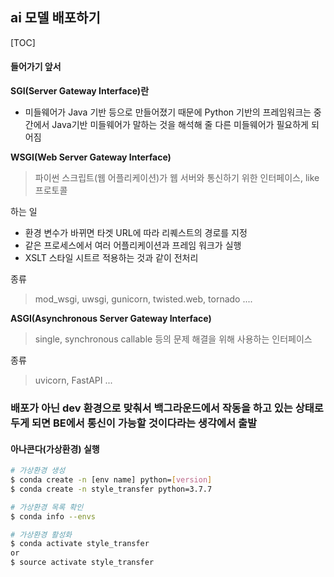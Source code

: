## ai 모델 배포하기

[TOC]

#### 들어가기 앞서

**SGI(Server Gateway Interface)란**

- 미들웨어가 Java 기반 등으로 만들어졌기 때문에 Python 기반의 프레임워크는 중간에서 Java기반 미들웨어가 말하는 것을 해석해 줄 다른 미들웨어가 필요하게 되어짐

**WSGI(Web Server Gateway Interface)**

> 파이썬 스크립트(웹 어플리케이션)가 웹 서버와 통신하기 위한 인터페이스, like 프로토콜

하는 일

- 환경 변수가 바뀌면 타겟 URL에 따라 리퀘스트의 경로를 지정
- 같은 프로세스에서 여러 어플리케이션과 프레임 워크가 실행
- XSLT 스타일 시트르 적용하는 것과 같이 전처리

종류

> mod_wsgi, uwsgi, gunicorn, twisted.web, tornado ....



**ASGI(Asynchronous Server Gateway Interface)**

> single, synchronous callable 등의 문제 해결을 위해 사용하는 인터페이스

종류

> uvicorn, FastAPI ...



### 배포가 아닌 dev 환경으로 맞춰서 백그라운드에서 작동을 하고 있는 상태로 두게 되면 BE에서 통신이 가능할 것이다라는 생각에서 출발



#### 아나콘다(가상환경) 실행

```bash
# 가상환경 생성
$ conda create -n [env name] python=[version]
$ conda create -n style_transfer python=3.7.7

# 가상환경 목록 확인
$ conda info --envs

# 가상환경 활성화
$ conda activate style_transfer
or
$ source activate style_transfer
```

